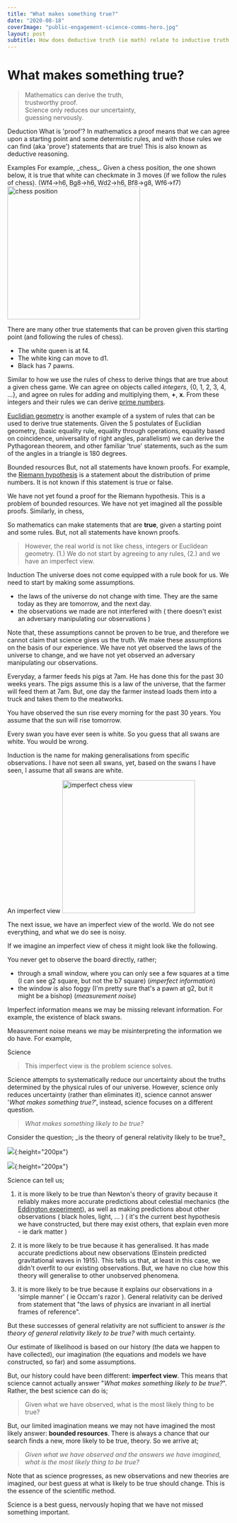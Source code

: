 ```yaml
---
title: "What makes something true?"
date: "2020-08-18"
coverImage: "public-engagement-science-comms-hero.jpg"
layout: post
subtitle: How does deductive truth (ie math) relate to inductive truth (ie science)?
---
```


# What makes something true?

<!-- a poem pointing out math->truth
science->likely to be true -->

> Mathematics can derive the truth,\
trustworthy proof.\
Science only reduces our uncertainty,\
guessing nervously.

<lside>Deduction</lside>
What is 'proof'? In mathematics a proof means that we can agree upon a starting point and some determistic rules, and with those rules we can find (aka 'prove') statements that are true! This is also known as deductive reasoning.

<div markdown="1" class="code"> 
<lside>Examples</lside>
For example, _chess_.
Given a chess position, the one shown below, it is true that white can checkmate in 3 moves (if we follow the rules of chess). (Wf4->h6, Bg8->h6, Wd2->h6, Bf8->g8, Wf6->f7)

<img src="{{site.baseurl}}/assets/what-makes-something-true/image.png" alt="chess position" style="height: 300px;"/>

There are many other true statements that can be proven given this starting point (and following the rules of chess).

- The white queen is at f4.
- The white king can move to d1.
- Black has 7 pawns.

Similar to how we use the rules of chess to derive things that are true about a given chess game. 
We can agree on objects called _integers_, {0, 1, 2, 3, 4, ...}, and agree on rules for adding and multiplying them, **+**, **x**. From these integers and their rules we can derive [prime numbers](https://en.wikipedia.org/wiki/Prime_number).

[Euclidian geometry](https://en.wikipedia.org/wiki/Euclidean_geometry) is another example of a system of rules that can be used to derive true statements. 
Given the 5 postulates of Euclidian geometry, (basic equality rule, equality through operations, equality based on coincidence, universality of right angles, parallelism) we can derive the Pythagorean theorem, and other familiar 'true' statements, such as the sum of the angles in a triangle is 180 degrees.
</div>

<lside>Bounded resources</lside>
But, not all statements have known proofs. For example, the [Riemann hypothesis](https://en.wikipedia.org/wiki/Riemann_hypothesis) is a statement about the distribution of prime numbers. It is not known if this statement is true or false.

We have not yet found a proof for the Riemann hypothesis. This is a problem of bounded resources. We have not yet imagined all the possible proofs.
Similarly, in chess, 

So mathematics can make statements that are __true__, given a starting point and some rules. But, not all statements have known proofs.

> However, the real world is not like chess, integers or Euclidean geometry.
(1.) We do not start by agreeing to any rules, (2.) and we have an imperfect view.

<lside>Induction</lside>
The universe does not come equipped with a rule book for us.
We need to start by making some assumptions.

- the laws of the universe do not change with time. They are the same today as they are tomorrow, and the next day.
- the observations we made are not interfered with ( there doesn't exist an adversary manipulating our observations )

Note that, these assumptions cannot be proven to be true, and therefore we cannot claim that science gives us the truth.
We make these assumptions on the basis of our experience. We have not yet observed the laws of the universe to change, and we have not yet observed an adversary manipulating our observations.

<div markdown="1" class="code">
Everyday, a farmer feeds his pigs at 7am. He has done this for the past 30 weeks years. The pigs assume this is a law of the universe, that the farmer will feed them at 7am. But, one day the farmer instead loads them into a truck and takes them to the meatworks.

You have observed the sun rise every morning for the past 30 years. You assume that the sun will rise tomorrow.

Every swan you have ever seen is white. So you guess that all swans are white. You would be wrong.

</div>
Induction is the name for making generalisations from specific observations.
I have not seen all swans, yet, based on the swans I have seen, I assume that all swans are white.

<lside>An imperfect view</lside>
<img src="{{site.baseurl}}/assets/what-makes-something-true/chess-window.png" alt="imperfect chess view" style="height: 300px;"/>

The next issue, we have an imperfect view of the world. We do not see everything, and what we do see is noisy.

If we imagine an imperfect view of chess it might look like the following.

You never get to observe the board directly, rather;

- through a small window, where you can only see a few squares at a time (I can see g2 square, but not the b7 square) (_imperfect information_)
- the window is also foggy (I'm pretty sure that's a pawn at g2, but it might be a bishop)  (_measurement noise_)

<!-- how do these cause issues? -->
Imperfect information means we may be missing relevant information.
For example, the existence of black swans.

Measurement noise means we may be misinterpreting the information we do have. For example, 
<!-- Maybe you have discovered life on the moon, or maybe there is a life-like smudge on your telesope. You are uncertain. -->

<lside>Science</lside>
> This imperfect view is the problem science solves. 

Science attempts to systematically reduce our uncertainty about the truths determined by the physical rules of our universe. However, science only reduces uncertainty (rather than eliminates it), science cannot answer '_What makes something true?_', instead, science focuses on a different question.

> _What makes something likely to be true?_



<div markdown="1" class="code">
Consider the question; _is the theory of general relativity likely to be true?_

![]({{site.baseurl}}/assets/what-makes-something-true/einstein-s-theory-of-relativity.jpg){:height="200px"}

![]({{site.baseurl}}/assets/what-makes-something-true/189-1896015_law-of-gravity-equation.png){:height="200px"}

Science can tell us;

1. it is more likely to be true than Newton's theory of gravity because it reliably makes more accurate predictions about celestial mechanics (the [Eddington experiment](https://en.wikipedia.org/wiki/Eddington_experiment)), as well as making predictions about other observations ( black holes, light, ... ) ( it's the current best hypothesis we have constructed, but there may exist others, that explain even more - ie dark matter )

2. it is more likely to be true because it has generalised. It has made accurate predictions about new observations (Einstein predicted gravitational waves in 1915). This tells us that, at least in this case, we didn't overfit to our existing observations. But, we have no clue how this theory will generalise to other unobserved phenomena.

3. it is more likely to be true because it explains our observations in a 'simple manner' ( ie Occam's razor ). General relativity can be derived from statement that "the laws of physics are invariant in all inertial frames of reference".

But these successes of general relativity are not sufficient to answer _is the theory of general relativity likely to be true?_ with much certainty.

</div>

Our estimate of likelihood is based on our history (the data we happen to have collected), our imagination (the equations and models we have constructed, so far) and some assumptions.

But, our history could have been different: __imperfect view__.
This means that science cannot actually answer "_What makes something likely to be true?_". Rather, the best science can do is;

> Given what we have observed, what is the most likely thing to be true?

<!-- (and how hard have we tried to find new data?) -->

But, our limited imagination means we may not have imagined the most likely answer: __bounded resources__. There is always a chance that our search finds a new, more likely to be true, theory. So we arrive at;

> _Given what we have observed and the answers we have imagined, what is the most likely thing to be true?_

Note that as science progresses, as new observations and new theories are imagined, our best guess at what is likely to be true should change.
This is the essence of the scientific method.

Science is a best guess, nervously hoping that we have not missed something important.